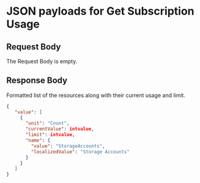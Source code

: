 # JSON payloads for Get Subscription Usage

## Request Body

The Request Body is empty.

## Response Body

Formatted list of the resources along with their current usage and limit. 

```json
{
   "value": [
     {
       "unit": "Count",
       "currentValue": intvalue,
       "limit": intvalue,
       "name": {
         "value": "StorageAccounts",
         "localizedValue": "Storage Accounts"
       }
     }
   ]
}
```
